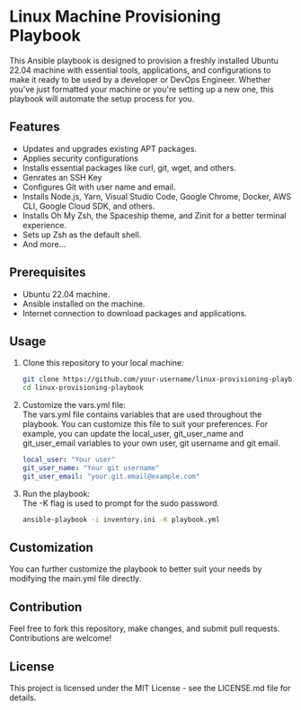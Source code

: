 # Linux Machine Provisioning Playbook

This Ansible playbook is designed to provision a freshly installed Ubuntu 22.04 machine with essential tools, applications, and configurations to make it ready to be used by a developer or DevOps Engineer. Whether you've just formatted your machine or you're setting up a new one, this playbook will automate the setup process for you.

## Features

- Updates and upgrades existing APT packages.
- Applies security configurations
- Installs essential packages like curl, git, wget, and others.
- Genrates an SSH Key
- Configures Git with user name and email.
- Installs Node.js, Yarn, Visual Studio Code, Google Chrome, Docker, AWS CLI, Google Cloud SDK, and others.
- Installs Oh My Zsh, the Spaceship theme, and Zinit for a better terminal experience.
- Sets up Zsh as the default shell.
- And more...

## Prerequisites

- Ubuntu 22.04 machine.
- Ansible installed on the machine.
- Internet connection to download packages and applications.

## Usage

1. Clone this repository to your local machine:
    ```bash
    git clone https://github.com/your-username/linux-provisioning-playbook.git
    cd linux-provisioning-playbook

2. Customize the vars.yml file:  
    The vars.yml file contains variables that are used throughout the playbook. You can customize this file to suit your preferences. For example, you can update the local_user, git_user_name and git_user_email variables to your own user, git username and git email.

    ```yaml
    local_user: "Your user"
    git_user_name: "Your git username"
    git_user_email: "your.git.email@example.com"

3. Run the playbook:  
    The -K flag is used to prompt for the sudo password.

    ```bash
    ansible-playbook -i inventory.ini -K playbook.yml

## Customization
You can further customize the playbook to better suit your needs by modifying the main.yml file directly.

## Contribution
Feel free to fork this repository, make changes, and submit pull requests. Contributions are welcome!

## License
This project is licensed under the MIT License - see the LICENSE.md file for details.
